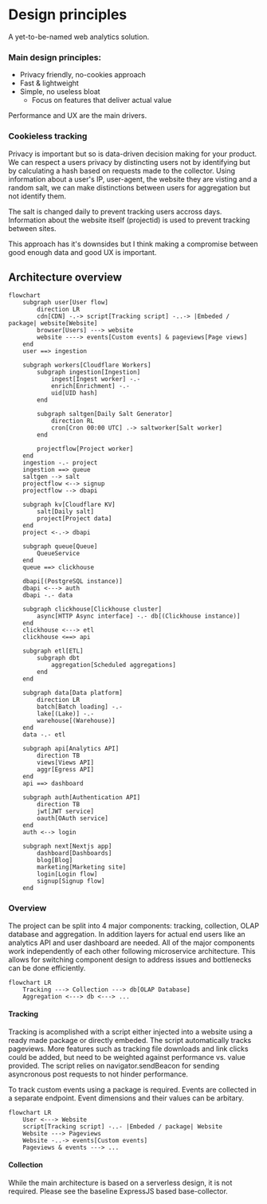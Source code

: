 # Design principles

A yet-to-be-named web analytics solution.

### Main design principles:

- Privacy friendly, no-cookies approach
- Fast & lightweight
- Simple, no useless bloat
  - Focus on features that deliver actual value

Performance and UX are the main drivers.

### Cookieless tracking

Privacy is important but so is data-driven decision making for your product.
We can respect a users privacy by distincting users not by identifying but by calculating a hash based on requests made to the collector.
Using information about a user's IP, user-agent, the website they are visting and a random salt, we can make distinctions between users for aggregation but not identify them.

The salt is changed daily to prevent tracking users accross days. Information about the website itself (projectid) is used to prevent tracking between sites.

This approach has it's downsides but I think making a compromise between good enough data and good UX is important.

## Architecture overview

```mermaid
flowchart
    subgraph user[User flow]
        direction LR
        cdn[CDN] -.-> script[Tracking script] -..-> |Embeded / package| website[Website]
        browser[Users] ---> website
        website ----> events[Custom events] & pageviews[Page views]
    end
    user ==> ingestion

    subgraph workers[Cloudflare Workers]
        subgraph ingestion[Ingestion]
            ingest[Ingest worker] -.-
            enrich[Enrichment] -.-
            uid[UID hash]
        end

        subgraph saltgen[Daily Salt Generator]
            direction RL
            cron[Cron 00:00 UTC] .-> saltworker[Salt worker]
        end

        projectflow[Project worker]
    end
    ingestion -.- project
    ingestion ==> queue
    saltgen --> salt
    projectflow <--> signup
    projectflow --> dbapi

    subgraph kv[Cloudflare KV]
        salt[Daily salt]
        project[Project data]
    end
    project <-.-> dbapi

    subgraph queue[Queue]
        QueueService
    end
    queue ==> clickhouse

    dbapi[(PostgreSQL instance)]
    dbapi <---> auth
    dbapi -.- data

    subgraph clickhouse[Clickhouse cluster]
        async[HTTP Async interface] -.- db[(Clickhouse instance)]
    end
    clickhouse <---> etl
    clickhouse <==> api

    subgraph etl[ETL]
        subgraph dbt
            aggregation[Scheduled aggregations]
        end
    end

    subgraph data[Data platform]
        direction LR
        batch[Batch loading] -.-
        lake[(Lake)] -.-
        warehouse[(Warehouse)]
    end
    data -.- etl

    subgraph api[Analytics API]
        direction TB
        views[Views API]
        aggr[Egress API]
    end
    api ==> dashboard

    subgraph auth[Authentication API]
        direction TB
        jwt[JWT service]
        oauth[OAuth service]
    end
    auth <--> login

    subgraph next[Nextjs app]
        dashboard[Dashboards]
        blog[Blog]
        marketing[Marketing site]
        login[Login flow]
        signup[Signup flow]
    end
```

### Overview

The project can be split into 4 major components: tracking, collection, OLAP database and aggregation. In addition layers for actual end users like an analytics API and user dashboard are needed. All of the major components work independently of each other following microservice architecture. This allows for switching component design to address issues and bottlenecks can be done efficiently.

```mermaid
flowchart LR
    Tracking ---> Collection ---> db[OLAP Database]
    Aggregation <---> db <---> ...
```

#### Tracking

Tracking is acomplished with a script either injected into a website using a ready made package or directly embeded. The script automatically tracks pageviews. More features such as tracking file downloads and link clicks could be added, but need to be weighted against performance vs. value provided. The script relies on navigator.sendBeacon for sending asyncronous post requests to not hinder performance.

To track custom events using a package is required. Events are collected in a separate endpoint. Event dimensions and their values can be arbitary.

```mermaid
flowchart LR
    User <---> Website
    script[Tracking script] -..- |Embeded / package| Website
    Website ---> Pageviews
    Website -..-> events[Custom events]
    Pageviews & events ---> ...
```

#### Collection

While the main architecture is based on a serverless design, it is not required. Please see the baseline ExpressJS based base-collector.
